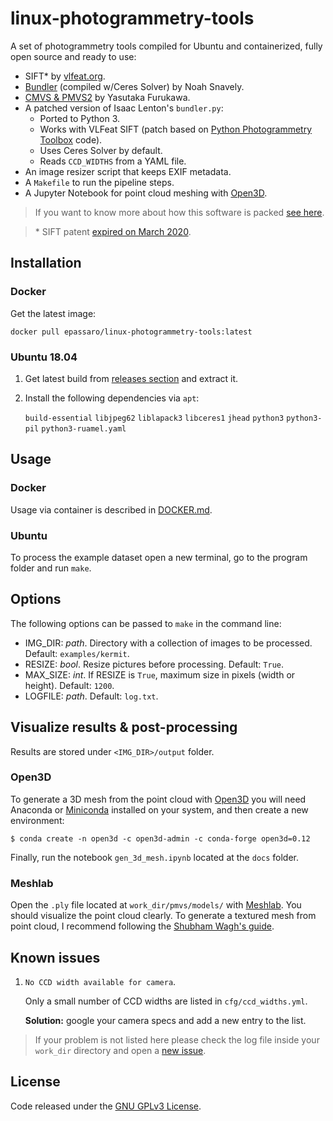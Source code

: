 # linux-photogrammetry-tools
A set of photogrammetry tools compiled for Ubuntu and containerized, fully open source and ready to use:

- SIFT* by [vlfeat.org](https://www.vlfeat.org/).
- [Bundler](https://github.com/snavely/bundler_sfm) (compiled w/Ceres Solver) by Noah Snavely.
- [CMVS \& PMVS2](https://github.com/pmoulon/CMVS-PMVS) by Yasutaka Furukawa.
- A patched version of Isaac Lenton's `bundler.py`:
  - Ported to Python 3.
  - Works with VLFeat SIFT (patch based on [Python Photogrammetry Toolbox](https://github.com/steve-vincent/photogrammetry) code).
  - Uses Ceres Solver by default.
  - Reads `CCD_WIDTHS` from a YAML file.
- An image resizer script that keeps EXIF metadata.
- A `Makefile` to run the pipeline steps.
- A Jupyter Notebook for point cloud meshing with [Open3D](https://github.com/intel-isl/Open3D).

> If you want to know more about how this software is packed [see here](https://github.com/epassaro/linux-photogrammetry-tools/blob/master/.github/workflows/release.yml).

> \* SIFT patent [expired on March 2020](https://patents.google.com/patent/US6711293B1/en).


## Installation

### Docker
Get the latest image:

`docker pull epassaro/linux-photogrammetry-tools:latest`

### Ubuntu 18.04
1. Get latest build from [releases section](https://github.com/epassaro/linux-photogrammetry-tools/releases) and extract it. 
2. Install the following dependencies via `apt`:
    
    `build-essential` `libjpeg62` `liblapack3` `libceres1` `jhead` `python3` `python3-pil` `python3-ruamel.yaml`

## Usage

### Docker
Usage via container is described in [DOCKER.md](https://github.com/epassaro/linux-photogrammetry-tools/blob/master/DOCKER.md).

### Ubuntu
To process the example dataset open a new terminal, go to the program folder and run `make`. 


## Options

The following options can be passed to `make` in the command line:

- IMG_DIR: *path*. Directory with a collection of images to be processed. Default: `examples/kermit`.
- RESIZE: *bool*. Resize pictures before processing. Default: `True`.
- MAX_SIZE: *int*. If RESIZE is `True`, maximum size in pixels (width or height). Default: `1200`.
- LOGFILE: *path*. Default: `log.txt`.


## Visualize results & post-processing

Results are stored under `<IMG_DIR>/output` folder.

### Open3D
To generate a 3D mesh from the point cloud with [Open3D](https://github.com/intel-isl/Open3D) you will need Anaconda or [Miniconda](https://docs.conda.io/en/latest/miniconda.html) installed on your system, and then create a new environment:

```
$ conda create -n open3d -c open3d-admin -c conda-forge open3d=0.12
```

Finally, run the notebook `gen_3d_mesh.ipynb` located at the `docs` folder.


### Meshlab
Open the `.ply` file located at `work_dir/pmvs/models/` with [Meshlab](http://www.meshlab.net/). You should visualize the point cloud clearly. To generate a textured mesh from point cloud, I recommend following the [Shubham Wagh's guide](https://gist.github.com/shubhamwagh/0dc3b8173f662d39d4bf6f53d0f4d66b).


## Known issues

1. `No CCD width available for camera`. 

    Only a small number of CCD widths are listed in `cfg/ccd_widths.yml`. 

    **Solution:** google your camera specs and add a new entry to the list.
    
> If your problem is not listed here please check the log file inside your `work_dir` directory and open a [new issue](https://github.com/epassaro/linux-photogrammetry-tools/issues/new).


## License
Code released under the [GNU GPLv3 License](https://raw.githubusercontent.com/epassaro/linux-photogrammetry-tools/master/LICENSE).

